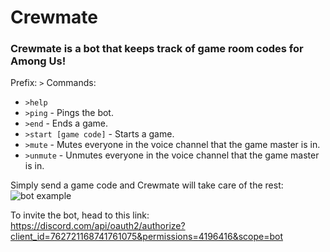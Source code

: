 # Crewmate

### Crewmate is a bot that keeps track of game room codes for Among Us!
Prefix: `>`
Commands:
 - `>help`
 - `>ping` - Pings the bot.
 - `>end` - Ends a game.
 - `>start [game code]` - Starts a game.
 - `>mute` - Mutes everyone in the voice channel that the game master is in.
 - `>unmute` - Unmutes everyone in the voice channel that the game master is in.

Simply send a game code and Crewmate will take care of the rest:
![bot example](https://doggo.ninja/Hdaeyn.png)

To invite the bot, head to this link: https://discord.com/api/oauth2/authorize?client_id=762721168741761075&permissions=4196416&scope=bot